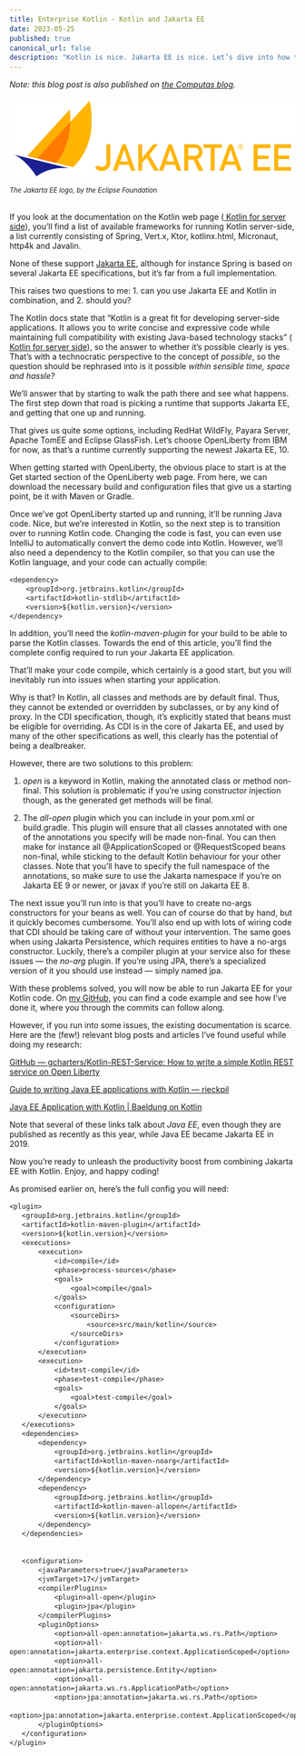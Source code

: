 ```yaml
---
title: Enterprise Kotlin - Kotlin and Jakarta EE
date: 2023-05-25
published: true
canonical_url: false
description: "Kotlin is nice. Jakarta EE is nice. Let’s dive into how to make them play well together!"
---
```


<em>Note: this blog post is also published
on <a href="https://medium.com/compendium/enterprise-kotlin-kotlin-and-jakarta-ee-9b9d73c8268e">the Computas blog</a>.</em>

![ates](../media/jakarta-ee-logo.png)
<small><em>The Jakarta EE logo, by the Eclipse Foundation</em></small>

<br />
If you look at the documentation on the Kotlin web page (<a href="https://kotlinlang.org/docs/server-overview.html">
Kotlin for server side</a>), you’ll find a list of available
frameworks for running Kotlin server-side, a list currently consisting of Spring, Vert.x, Ktor, kotlinx.html, Micronaut,
http4k and Javalin.

None of these support <a href="https://jakarta.ee">Jakarta EE</a>, although for instance Spring is based on several
Jakarta EE specifications, but it’s
far from a full implementation.

This raises two questions to me: 1. can you use Jakarta EE and Kotlin in combination, and 2. should you?

The Kotlin docs state that “Kotlin is a great fit for developing server-side applications. It allows you to write
concise and expressive code while maintaining full compatibility with existing Java-based technology
stacks” (<a href="https://kotlinlang.org/docs/server-overview.html">
Kotlin for server side</a>), so the answer to whether it’s possible clearly is yes. That’s with a technocratic
perspective to the concept of <em>possible</em>, so the question should be rephrased into is it possible <em>within
sensible time, space and hassle?</em>

We’ll answer that by starting to walk the path there and see what happens. The first step down that road is picking a
runtime that supports Jakarta EE, and getting that one up and running.

That gives us quite some options, including RedHat WildFly, Payara Server, Apache TomEE and Eclipse GlassFish. Let’s
choose OpenLiberty from IBM for now, as that’s a runtime currently supporting the newest Jakarta EE, 10.

When getting started with OpenLiberty, the obvious place to start is at the Get started section of the OpenLiberty web
page. From here, we can download the necessary build and configuration files that give us a starting point, be it with
Maven or Gradle.

Once we’ve got OpenLiberty started up and running, it’ll be running Java code. Nice, but we’re interested in Kotlin, so
the next step is to transition over to running Kotlin code. Changing the code is fast, you can even use IntelliJ to
automatically convert the demo code into Kotlin. However, we’ll also need a dependency to the Kotlin compiler, so that
you can use the Kotlin language, and your code can actually compile:

    <dependency>  
        <groupId>org.jetbrains.kotlin</groupId> 
        <artifactId>kotlin-stdlib</artifactId>
        <version>${kotlin.version}</version>  
    </dependency>

In addition, you’ll need the <em>kotlin-maven-plugin</em> for your build to be able to parse the Kotlin classes. Towards
the end
of this article, you’ll find the complete config required to run your Jakarta EE application.

That’ll make your code compile, which certainly is a good start, but you will inevitably run into issues when starting
your application.

Why is that? In Kotlin, all classes and methods are by default final. Thus, they cannot be extended or overridden by
subclasses, or by any kind of proxy. In the CDI specification, though, it’s explicitly stated that beans must be
eligible for overriding. As CDI is in the core of Jakarta EE, and used by many of the other specifications as well, this
clearly has the potential of being a dealbreaker.

However, there are two solutions to this problem:

1. <em>open</em> is a keyword in Kotlin, making the annotated class or method non-final. This solution is problematic if
   you’re
   using constructor injection though, as the generated get methods will be final.

2. The <em>all-open</em> plugin which you can include in your pom.xml or build.gradle. This plugin will ensure that all
   classes
   annotated with one of the annotations you specify will be made non-final. You can then make for instance all
   @ApplicationScoped or @RequestScoped beans non-final, while sticking to the default Kotlin behaviour for your other
   classes. Note that you’ll have to specify the full namespace of the annotations, so make sure to use the Jakarta
   namespace if you’re on Jakarta EE 9 or newer, or javax if you’re still on Jakarta EE 8.

The next issue you’ll run into is that you’ll have to create no-args constructors for your beans as well. You can of
course do that by hand, but it quickly becomes cumbersome. You’ll also end up with lots of wiring code that CDI should
be taking care of without your intervention. The same goes when using Jakarta Persistence, which requires entities to
have a no-args constructor. Luckily, there’s a compiler plugin at your service also for these issues — the <em>
no-arg</em>
plugin. If you’re using JPA, there’s a specialized version of it you should use instead — simply named jpa.

With these problems solved, you will now be able to run Jakarta EE for your Kotlin code.
On <a href="https://github.com/madsop/enterprise-kotlin">my GitHub</a>, you can find a
code example and see how I’ve done it, where you through the commits can follow along.

However, if you run into some issues, the existing documentation is scarce. Here are the (few!) relevant blog posts and
articles I’ve found useful while doing my research:

<a href="https://github.com/gcharters/Kotlin-REST-Service">GitHub — gcharters/Kotlin-REST-Service: How to write a simple
Kotlin REST service on Open Liberty</a>

<a href="https://rieckpil.de/howto-write-java-ee-applications-with-kotlin/">Guide to writing Java EE applications with
Kotlin — rieckpil</a>

<a href="https://www.baeldung.com/kotlin/java-ee-kotlin-app">Java EE Application with Kotlin | Baeldung on Kotlin</a>

Note that several of these links talk about <em>Java EE</em>, even though they are published as recently as this year,
while Java
EE became Jakarta EE in 2019.

Now you’re ready to unleash the productivity boost from combining Jakarta EE with Kotlin. Enjoy, and happy coding!

As promised earlier on, here’s the full config you will need:

    <plugin>
       <groupId>org.jetbrains.kotlin</groupId>
       <artifactId>kotlin-maven-plugin</artifactId>
       <version>${kotlin.version}</version>
       <executions>
           <execution>
               <id>compile</id>
               <phase>process-sources</phase>
               <goals>
                   <goal>compile</goal>
               </goals>
               <configuration>
                   <sourceDirs>
                       <source>src/main/kotlin</source>
                   </sourceDirs>
               </configuration>
           </execution>
           <execution>
               <id>test-compile</id>
               <phase>test-compile</phase>
               <goals>
                   <goal>test-compile</goal>
               </goals>
           </execution>
       </executions>
       <dependencies>
           <dependency>
               <groupId>org.jetbrains.kotlin</groupId>
               <artifactId>kotlin-maven-noarg</artifactId>
               <version>${kotlin.version}</version>
           </dependency>
           <dependency>
               <groupId>org.jetbrains.kotlin</groupId>
               <artifactId>kotlin-maven-allopen</artifactId>
               <version>${kotlin.version}</version>
           </dependency>
       </dependencies>
    
    
       <configuration>
           <javaParameters>true</javaParameters>
           <jvmTarget>17</jvmTarget>
           <compilerPlugins>
               <plugin>all-open</plugin>
               <plugin>jpa</plugin>
           </compilerPlugins>
           <pluginOptions>
               <option>all-open:annotation=jakarta.ws.rs.Path</option>
               <option>all-open:annotation=jakarta.enterprise.context.ApplicationScoped</option>
               <option>all-open:annotation=jakarta.persistence.Entity</option>
               <option>all-open:annotation=jakarta.ws.rs.ApplicationPath</option>
               <option>jpa:annotation=jakarta.ws.rs.Path</option>
               <option>jpa:annotation=jakarta.enterprise.context.ApplicationScoped</option>
           </pluginOptions>
       </configuration>
    </plugin>